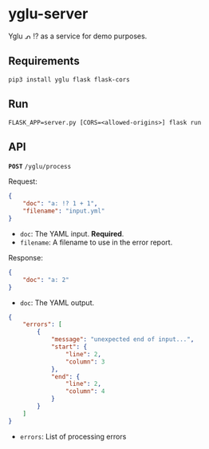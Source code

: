 # yglu-server
Yglu ᕄ !? as a service for demo purposes.

## Requirements

``` 
pip3 install yglu flask flask-cors
```

## Run

```
FLASK_APP=server.py [CORS=<allowed-origins>] flask run
```

## API

**`POST`** `/yglu/process`

Request:

```json
{
    "doc": "a: !? 1 + 1",
    "filename": "input.yml"
}
```

- `doc`: The YAML input. **Required**.
- `filename`: A filename to use in the error report.

Response:

```json
{
    "doc": "a: 2"
}
```

- `doc`: The YAML output.

```json
{
    "errors": [
        {
            "message": "unexpected end of input...",
            "start": {
                "line": 2,
                "column": 3
            },
            "end": {
                "line": 2,
                "column": 4
            }
        }             
    ]
}
```

- `errors`: List of processing errors
